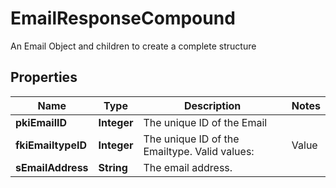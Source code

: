 

# EmailResponseCompound

An Email Object and children to create a complete structure

## Properties

| Name | Type | Description | Notes |
|------------ | ------------- | ------------- | -------------|
|**pkiEmailID** | **Integer** | The unique ID of the Email |  |
|**fkiEmailtypeID** | **Integer** | The unique ID of the Emailtype.  Valid values:  |Value|Description| |-|-| |1|Office| |2|Home| |  |
|**sEmailAddress** | **String** | The email address. |  |



